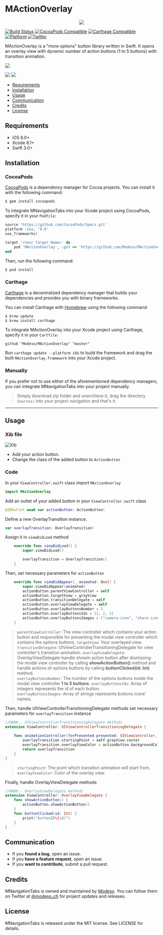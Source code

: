 # MActionOverlay
<p align="center">
  <img src="https://media.licdn.com/mpr/mpr/shrink_200_200/AAEAAQAAAAAAAAZsAAAAJDM2NTU0MDA1LTA3YmEtNGUyMC05YmZjLTIxMDNlZWZlM2ZkMQ.png">
</p>

[![Build Status](https://img.shields.io/travis/rust-lang/rust.svg)](https://img.shields.io/travis/rust-lang/rust.svg)
[![CocoaPods Compatible](https://img.shields.io/badge/Pod-compatible-4BC51D.svg
)](https://cocoapods.org
)
[![Carthage Compatible](https://img.shields.io/badge/Carthage-compatible-4BC51D.svg?style=flat)](https://github.com/Carthage/Carthage)
[![Platform](https://img.shields.io/badge/Platform-iOS-d3d3d3.svg)]()
[![Twitter](https://img.shields.io/badge/twitter-@modeso_ch-0B0032.svg?style=flat)](http://twitter.com/AlamofireSF)

MActionOverlay is a "more options" button library written in Swift. It opens an overlay view with dynamic number of action buttons (1 to 5 buttons) with transition animation.

![](https://github.com/Modeso/ModesoActionOverlay/blob/master/ModesoActionOverlayGif.gif)

![](https://github.com/Modeso/ModesoActionOverlay/blob/master/ModesoActionOverlayGif_2.gif)
![](https://github.com/Modeso/ModesoActionOverlay/blob/master/ModesoActionOverlayGif_3.gif)

- [Requirements](#requirements)
- [Installation](#installation)
- [Usage](#usage)
- [Communication](#communication)
- [Credits](#credits)
- [License](#license)

## Requirements

- iOS 8.0+
- Xcode 8.1+
- Swift 3.0+


## Installation

### CocoaPods

[CocoaPods](http://cocoapods.org) is a dependency manager for Cocoa projects. You can install it with the following command:

```bash
$ gem install cocoapods
```

To integrate MNavigationTabs into your Xcode project using CocoaPods, specify it in your `Podfile`:

```ruby
source 'https://github.com/CocoaPods/Specs.git'
platform :ios, '9.0'
use_frameworks!

target '<Your Target Name>' do
    pod 'MActionOverlay', :git => 'https://github.com/Modeso/MActionOverlay.git'
end
```

Then, run the following command:

```bash
$ pod install
```

### Carthage

[Carthage](https://github.com/Carthage/Carthage) is a decentralized dependency manager that builds your dependencies and provides you with binary frameworks.

You can install Carthage with [Homebrew](http://brew.sh/) using the following command:

```bash
$ brew update
$ brew install carthage
```

To integrate MActionOverlay into your Xcode project using Carthage, specify it in your `Cartfile`:

```ogdl
github "Modeso/MActionOverlay" "master"
```

Run `carthage update --platform iOS` to build the framework and drag the built `MActionOverlay.framework` into your Xcode project.

### Manually

If you prefer not to use either of the aforementioned dependency managers, you can integrate MNavigationTabs into your project manually.
> Simply download zip folder and unarchieve it, drag the directory `Sources/` into your project navigation and that's it.
---

## Usage

### Xib file

<img src="https://github.com/Modeso/MActionOverlay/blob/master/Xib.png" alt="Xib">

- Add your action button.
- Change the class of the added button to `ActionButton`

### Code

In your `ViewController.swift` class import `MActionOverlay`
```swift
import MActionOverlay
```
Add an outlet of your added button in your `ViewController.swift` class
```swift
@IBOutlet weak var actionButton: ActionButton!
```
Define a new OverlayTransition instance.
```swift
var overlayTransition: OverlayTransition!
```
Assign it in `viewDidLoad` method
```swift
    override func viewDidLoad() {
        super.viewDidLoad()

        overlayTransition = OverlayTransition()
    }
```
Then, set necessary parameters for `actionButton`
```swift
    override func viewDidAppear(_ animated: Bool) {
        super.viewDidAppear(animated)
        actionButton.parentViewController = self
        actionButton.targetView = grayView
        actionButton.transitionDelegate = self
        actionButton.overlayViewDelegate = self
        actionButton.overlayButtonsNumber = 3
        actionButton.overlayButtonsIds = [1, 2, 3]
        actionButton.overlayButtonsImages = ["camera-icon", "share-icon", "cloud-icon"]
    }
```
> `parentViewController`: The view controller which contains your action button and responsible for presenting the modal view controller which contains the options buttons.
> `targetView`: Your overlayed view.
> `transitionDelegate`: UIViewControllerTransitioningDelegate for view controller's transition animation.
> `overlayViewDelegate`: OverlayViewDelegate handle showin action button after dismissing the modal view controller by calling **showActionButton()** method and handle actions of options buttons by calling **buttonClicked(id: Int)** method.<br />
> `overlayButtonsNumber`: The number of the options buttons inside the modal view controller **1 to 5 buttons**.
> `overlayButtonsIds`: Array of integers represents the id of each button.<br />
> `overlayButtonsImages`: Array of strings represents buttons icons' names.

Then, handle UIViewControllerTransitioningDelegate methods
set necessary parameters for `overlayTransition` instance
```swift
//MARK:- UIViewControllerTransitioningDelegate methods
extension ViewController: UIViewControllerTransitioningDelegate {
    
    func animationController(forPresented presented: UIViewController, presenting: UIViewController, source: UIViewController) -> UIViewControllerAnimatedTransitioning? {
        overlayTransition.startingPoint = self.grayView.center
        overlayTransition.overlayViewColor = actionButton.backgroundColor!
        return overlayTransition
    }
}
```
> `startingPoint`: The point which transition animation will start from.
> `overlayViewColor`: Color of the overlay view.

Finally, handle OverlayViewDelegate methods

```swift
//MARK:- OverlayViewDelegate methods
extension ViewController: OverlayViewDelegate {
    func showActionButton() {
        actionButton.showActionButton()
    }
    func buttonClicked(id: Int) {
        print("buttonID\(id)")
    }
}
```

## Communication

- If you **found a bug**, open an issue.
- If you **have a feature request**, open an issue.
- If you **want to contribute**, submit a pull request.

## Credits

MNavigationTabs is owned and maintained by [Modeso](http://modeso.ch). You can follow them on Twitter at [@modeso_ch](https://twitter.com/modeso_ch) for project updates and releases.

## License

MNavigationTabs is released under the MIT license. See LICENSE for details.
